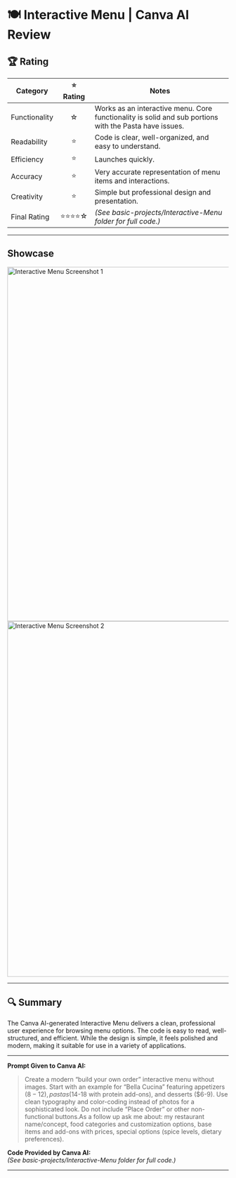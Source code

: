 # 🍽️ Interactive Menu | Canva AI Review

## 🏆 Rating

| Category      | ⭐ Rating | Notes |
|---------------|:--------:|-------|
| Functionality | ☆    | Works as an interactive menu. Core functionality is solid and sub portions with the Pasta have issues. |
| Readability   | ⭐    | Code is clear, well-organized, and easy to understand. |
| Efficiency    | ⭐    | Launches quickly. |
| Accuracy      | ⭐    | Very accurate representation of menu items and interactions. |
| Creativity    | ⭐    | Simple but professional design and presentation. |
| Final Rating  | ⭐⭐⭐⭐☆    | *(See basic-projects/Interactive-Menu folder for full code.)* |

---

## Showcase

<!-- Add your screenshots below -->
<img width="1186" height="807" alt="Interactive Menu Screenshot 1" src="YOUR_IMAGE_URL_1_HERE" />
<img width="1188" height="810" alt="Interactive Menu Screenshot 2" src="YOUR_IMAGE_URL_2_HERE" />

---

## 🔍 Summary

The Canva AI-generated Interactive Menu delivers a clean, professional user experience for browsing menu options. The code is easy to read, well-structured, and efficient. While the design is simple, it feels polished and modern, making it suitable for use in a variety of applications.

---

**Prompt Given to Canva AI:**  
> Create a modern “build your own order” interactive menu without images. Start with an example for “Bella Cucina” featuring appetizers ($8-12), pastas ($14-18 with protein add-ons), and desserts ($6-9). Use clean typography and color-coding instead of photos for a sophisticated look. Do not include “Place Order” or other non-functional buttons.As a follow up ask me about: my restaurant name/concept, food categories and customization options, base items and add-ons with prices, special options (spice levels, dietary preferences).

**Code Provided by Canva AI:**  
*(See basic-projects/Interactive-Menu folder for full code.)*

---
